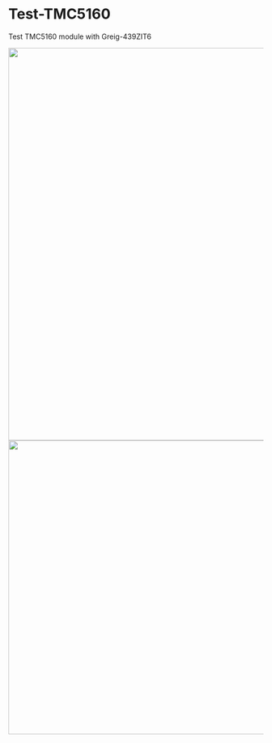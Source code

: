 # Test-TMC5160
Test TMC5160 module with Greig-439ZIT6

<img src="https://user-images.githubusercontent.com/29155564/100048562-73d0de00-2e58-11eb-9293-cc44cecc7f6e.png" width="800" height="776">
<img src="https://user-images.githubusercontent.com/29155564/100048567-75020b00-2e58-11eb-973d-daf41b9e2fb4.png" width="800" height="581">
